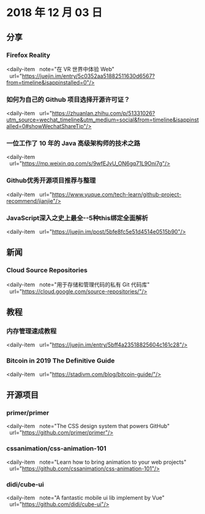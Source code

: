 # 2018 年 12 月 03 日

## 分享

### Firefox Reality

<daily-item
  note="在 VR 世界中体验 Web"
  url="https://juejin.im/entry/5c0352aa51882511630d6567?from=timeline&isappinstalled=0"/>

### 如何为自己的 Github 项目选择开源许可证？

<daily-item
  url="https://zhuanlan.zhihu.com/p/51331026?utm_source=wechat_timeline&utm_medium=social&from=timeline&isappinstalled=0#showWechatShareTip"/>

### 一位工作了 10 年的 Java 高级架构师的技术之路

<daily-item
  url="https://mp.weixin.qq.com/s/9wfEJvU_ON6gq71L9Oni7g"/>

### Github优秀开源项目推荐与整理

<daily-item
  url="https://www.yuque.com/tech-learn/github-project-recommend/jianjie"/>

### JavaScript深入之史上最全--5种this绑定全面解析

<daily-item
  url="https://juejin.im/post/5bfe8fc5e51d4514e0515b90"/>

## 新闻

### Cloud Source Repositories

<daily-item
  note="用于存储和管理代码的私有 Git 代码库"
  url="https://cloud.google.com/source-repositories/"/>

## 教程

### 内存管理速成教程

<daily-item
  url="https://juejin.im/entry/5bff4a23518825604c161c28"/>

### Bitcoin in 2019 The Definitive Guide

<daily-item
  url="https://stadivm.com/blog/bitcoin-guide/"/>

## 开源项目

### primer/primer

<daily-item
  note="The CSS design system that powers GitHub"
  url="https://github.com/primer/primer"/>

### cssanimation/css-animation-101

<daily-item
  note="Learn how to bring animation to your web projects"
  url="https://github.com/cssanimation/css-animation-101"/>

### didi/cube-ui

<daily-item
  note="A fantastic mobile ui lib implement by Vue"
  url="https://github.com/didi/cube-ui"/>
